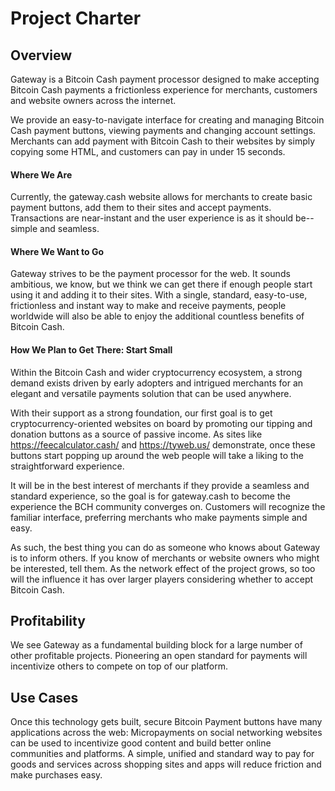 # Project Charter

## Overview

Gateway is a Bitcoin Cash payment processor designed to make accepting Bitcoin Cash payments a frictionless experience for merchants, customers and website owners across the internet.

We provide an easy-to-navigate interface for creating and managing Bitcoin Cash payment buttons, viewing payments and changing account settings. Merchants can add payment with Bitcoin Cash to their websites by simply copying some HTML, and customers can pay in under 15 seconds.

#### Where We Are

Currently, the gateway.cash website allows for merchants to create basic payment buttons, add them to their sites and accept payments. Transactions are near-instant and the user experience is as it should be--simple and seamless.

#### Where We Want to Go

Gateway strives to be the payment processor for the web. It sounds ambitious, we know, but we think we can get there if enough people start using it and adding it to their sites. With a single, standard, easy-to-use, frictionless and instant way to make and receive payments, people worldwide will also be able to enjoy the additional countless benefits of Bitcoin Cash.

#### How We Plan to Get There: Start Small

Within the Bitcoin Cash and wider cryptocurrency ecosystem, a strong demand exists driven by early adopters and intrigued merchants for an elegant and versatile payments solution that can be used anywhere.

With their support as a strong foundation, our first goal is to get cryptocurrency-oriented websites on board by promoting our tipping and donation buttons as a source of passive income. As sites like https://feecalculator.cash/ and https://tyweb.us/ demonstrate, once these buttons start popping up around the web people will take a liking to the straightforward experience.

It will be in the best interest of merchants if they provide a seamless and standard experience, so the goal is for gateway.cash to become the experience the BCH community converges on. Customers will recognize the familiar interface, preferring merchants who make payments simple and easy.

As such, the best thing you can do as someone who knows about Gateway is to inform others. If you know of merchants or website owners who might be interested, tell them. As the network effect of the project grows, so too will the influence it has over larger players considering whether to accept Bitcoin Cash.

## Profitability

We see Gateway as a fundamental building block for a large number of other profitable projects. Pioneering an open standard for payments will incentivize others to compete on top of our platform.

## Use Cases

Once this technology gets built, secure Bitcoin Payment buttons have many applications across the web:
Micropayments on social networking websites can be used to incentivize good content and build better online communities and platforms.
A simple, unified and standard way to pay for goods and services across shopping sites and apps will reduce friction and make purchases easy.
